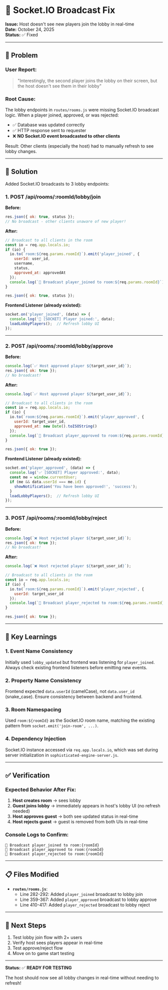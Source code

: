 # 🔌 Socket.IO Broadcast Fix

**Issue:** Host doesn't see new players join the lobby in real-time  
**Date:** October 24, 2025  
**Status:** ✅ Fixed

---

## 🐛 Problem

### User Report:
> "Interestingly, the second player joins the lobby on their screen, but the host doesn't see them in their lobby"

### Root Cause:
The lobby endpoints in `routes/rooms.js` were missing Socket.IO broadcast logic. When a player joined, approved, or was rejected:
- ✅ Database was updated correctly
- ✅ HTTP response sent to requester
- ❌ **NO Socket.IO event broadcasted to other clients**

Result: Other clients (especially the host) had to manually refresh to see lobby changes.

---

## 🔧 Solution

Added Socket.IO broadcasts to 3 lobby endpoints:

### 1. POST /api/rooms/:roomId/lobby/join
**Before:**
```javascript
res.json({ ok: true, status });
// No broadcast - other clients unaware of new player!
```

**After:**
```javascript
// Broadcast to all clients in the room
const io = req.app.locals.io;
if (io) {
  io.to(`room:${req.params.roomId}`).emit('player_joined', {
    userId: user_id,
    username,
    status,
    approved_at: approvedAt
  });
  console.log(`📡 Broadcast player_joined to room:${req.params.roomId}`);
}

res.json({ ok: true, status });
```

**Frontend Listener (already existed):**
```javascript
socket.on('player_joined', (data) => {
  console.log('👋 [SOCKET] Player joined:', data);
  loadLobbyPlayers();  // Refresh lobby UI
});
```

---

### 2. POST /api/rooms/:roomId/lobby/approve
**Before:**
```javascript
console.log(`✅ Host approved player ${target_user_id}`);
res.json({ ok: true });
// No broadcast!
```

**After:**
```javascript
console.log(`✅ Host approved player ${target_user_id}`);

// Broadcast to all clients in the room
const io = req.app.locals.io;
if (io) {
  io.to(`room:${req.params.roomId}`).emit('player_approved', {
    userId: target_user_id,
    approved_at: new Date().toISOString()
  });
  console.log(`📡 Broadcast player_approved to room:${req.params.roomId}`);
}

res.json({ ok: true });
```

**Frontend Listener (already existed):**
```javascript
socket.on('player_approved', (data) => {
  console.log('✅ [SOCKET] Player approved:', data);
  const me = window.currentUser;
  if (me && data.userId === me.id) {
    showNotification('You have been approved!', 'success');
  }
  loadLobbyPlayers();  // Refresh lobby UI
});
```

---

### 3. POST /api/rooms/:roomId/lobby/reject
**Before:**
```javascript
console.log(`❌ Host rejected player ${target_user_id}`);
res.json({ ok: true });
// No broadcast!
```

**After:**
```javascript
console.log(`❌ Host rejected player ${target_user_id}`);

// Broadcast to all clients in the room
const io = req.app.locals.io;
if (io) {
  io.to(`room:${req.params.roomId}`).emit('player_rejected', {
    userId: target_user_id
  });
  console.log(`📡 Broadcast player_rejected to room:${req.params.roomId}`);
}

res.json({ ok: true });
```

---

## 🎯 Key Learnings

### 1. **Event Name Consistency**
Initially used `lobby_updated` but frontend was listening for `player_joined`. Always check existing frontend listeners before emitting new events.

### 2. **Property Name Consistency**
Frontend expected `data.userId` (camelCase), not `data.user_id` (snake_case). Ensure consistency between backend and frontend.

### 3. **Room Namespacing**
Used `room:${roomId}` as the Socket.IO room name, matching the existing pattern from `socket.emit('join-room', ...)`.

### 4. **Dependency Injection**
Socket.IO instance accessed via `req.app.locals.io`, which was set during server initialization in `sophisticated-engine-server.js`.

---

## ✅ Verification

### Expected Behavior After Fix:
1. **Host creates room** → sees lobby
2. **Guest joins lobby** → immediately appears in host's lobby UI (no refresh needed)
3. **Host approves guest** → both see updated status in real-time
4. **Host rejects guest** → guest is removed from both UIs in real-time

### Console Logs to Confirm:
```
📡 Broadcast player_joined to room:{roomId}
📡 Broadcast player_approved to room:{roomId}
📡 Broadcast player_rejected to room:{roomId}
```

---

## 📋 Files Modified

- **`routes/rooms.js`**:
  - Line 282-292: Added `player_joined` broadcast to lobby join
  - Line 359-367: Added `player_approved` broadcast to lobby approve
  - Line 410-417: Added `player_rejected` broadcast to lobby reject

---

## 🚀 Next Steps

1. Test lobby join flow with 2+ users
2. Verify host sees players appear in real-time
3. Test approve/reject flow
4. Move on to game start testing

---

**Status:** ✅ **READY FOR TESTING**

The host should now see all lobby changes in real-time without needing to refresh!

